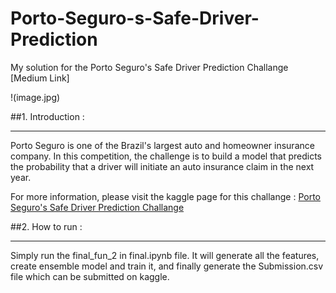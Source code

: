 # Porto-Seguro-s-Safe-Driver-Prediction
My solution for the Porto Seguro's Safe Driver Prediction Challange
[Medium Link]

!(image.jpg)

##1. Introduction :
________________________________________________________________________

Porto Seguro is one of the Brazil's largest auto and homeowner insurance company. In this competition, the challenge is to build a model that predicts the probability that a driver will initiate an auto insurance claim in the next year.

For more information, please visit the kaggle page for this challange :
[Porto Seguro's Safe Driver Prediction Challange](https://www.kaggle.com/c/porto-seguro-safe-driver-prediction)

##2. How to run :
________________________________________________________________________

Simply run the final_fun_2 in final.ipynb file. It will generate all the features, create ensemble model and train it, and finally generate the Submission.csv file which can be submitted on kaggle.